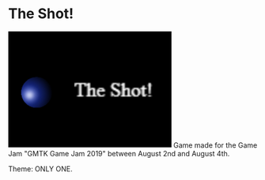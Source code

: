# The Shot!
![The Shot!](assets/screenshots/cover.png?raw=true "The Shot!")
Game made for the Game Jam "GMTK Game Jam 2019" between August 2nd and August 4th.

Theme: ONLY ONE.
